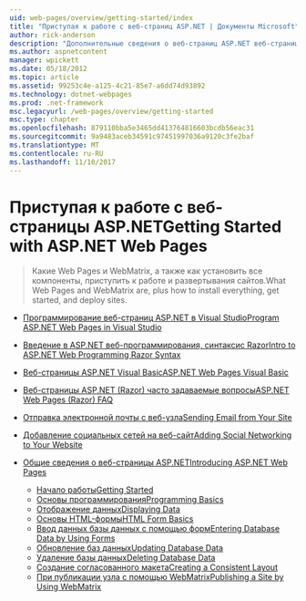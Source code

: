 ```yaml
---
uid: web-pages/overview/getting-started/index
title: "Приступая к работе с веб-страниц ASP.NET | Документы Microsoft"
author: rick-anderson
description: "Дополнительные сведения о веб-страниц ASP.NET веб-страниц ASP.NET и новый синтаксис Razor обеспечивают быстрый, понятный и простой способ объединения серверного кода с HTML-t..."
ms.author: aspnetcontent
manager: wpickett
ms.date: 05/18/2012
ms.topic: article
ms.assetid: 99253c4e-a125-4c21-85e7-a6dd74d93892
ms.technology: dotnet-webpages
ms.prod: .net-framework
msc.legacyurl: /web-pages/overview/getting-started
msc.type: chapter
ms.openlocfilehash: 879110bba5e3465dd413764816603bcdb56eac31
ms.sourcegitcommit: 9a9483aceb34591c97451997036a9120c3fe2baf
ms.translationtype: MT
ms.contentlocale: ru-RU
ms.lasthandoff: 11/10/2017
---
```

<a name="getting-started-with-aspnet-web-pages"></a><span data-ttu-id="f36d4-103">Приступая к работе с веб-страницы ASP.NET</span><span class="sxs-lookup"><span data-stu-id="f36d4-103">Getting Started with ASP.NET Web Pages</span></span>
====================
> <span data-ttu-id="f36d4-104">Какие Web Pages и WebMatrix, а также как установить все компоненты, приступить к работе и развертывания сайтов.</span><span class="sxs-lookup"><span data-stu-id="f36d4-104">What Web Pages and WebMatrix are, plus how to install everything, get started, and deploy sites.</span></span>


- [<span data-ttu-id="f36d4-105">Программирование веб-страниц ASP.NET в Visual Studio</span><span class="sxs-lookup"><span data-stu-id="f36d4-105">Program ASP.NET Web Pages in Visual Studio</span></span>](program-asp-net-web-pages-in-visual-studio.md)
- [<span data-ttu-id="f36d4-106">Введение в ASP.NET веб-программирования, синтаксис Razor</span><span class="sxs-lookup"><span data-stu-id="f36d4-106">Intro to ASP.NET Web Programming Razor Syntax</span></span>](introducing-razor-syntax-c.md)
- [<span data-ttu-id="f36d4-107">Веб-страницы ASP.NET Visual Basic</span><span class="sxs-lookup"><span data-stu-id="f36d4-107">ASP.NET Web Pages Visual Basic</span></span>](introducing-razor-syntax-vb.md)
- [<span data-ttu-id="f36d4-108">Веб-страницы ASP.NET (Razor) часто задаваемые вопросы</span><span class="sxs-lookup"><span data-stu-id="f36d4-108">ASP.NET Web Pages (Razor) FAQ</span></span>](aspnet-web-pages-razor-faq.md)
- [<span data-ttu-id="f36d4-109">Отправка электронной почты с веб-узла</span><span class="sxs-lookup"><span data-stu-id="f36d4-109">Sending Email from Your Site</span></span>](11-adding-email-to-your-web-site.md)
- [<span data-ttu-id="f36d4-110">Добавление социальных сетей на веб-сайт</span><span class="sxs-lookup"><span data-stu-id="f36d4-110">Adding Social Networking to Your Website</span></span>](13-adding-social-networking-to-your-web-site.md)
- [<span data-ttu-id="f36d4-111">Общие сведения о веб-страницы ASP.NET</span><span class="sxs-lookup"><span data-stu-id="f36d4-111">Introducing ASP.NET Web Pages</span></span>](introducing-aspnet-web-pages-2/index.md)

    - [<span data-ttu-id="f36d4-112">Начало работы</span><span class="sxs-lookup"><span data-stu-id="f36d4-112">Getting Started</span></span>](introducing-aspnet-web-pages-2/getting-started.md)
    - [<span data-ttu-id="f36d4-113">Основы программирования</span><span class="sxs-lookup"><span data-stu-id="f36d4-113">Programming Basics</span></span>](introducing-aspnet-web-pages-2/intro-to-web-pages-programming.md)
    - [<span data-ttu-id="f36d4-114">Отображение данных</span><span class="sxs-lookup"><span data-stu-id="f36d4-114">Displaying Data</span></span>](introducing-aspnet-web-pages-2/displaying-data.md)
    - [<span data-ttu-id="f36d4-115">Основы HTML-формы</span><span class="sxs-lookup"><span data-stu-id="f36d4-115">HTML Form Basics</span></span>](introducing-aspnet-web-pages-2/form-basics.md)
    - [<span data-ttu-id="f36d4-116">Ввод данных базы данных с помощью форм</span><span class="sxs-lookup"><span data-stu-id="f36d4-116">Entering Database Data by Using Forms</span></span>](introducing-aspnet-web-pages-2/entering-data.md)
    - [<span data-ttu-id="f36d4-117">Обновление баз данных</span><span class="sxs-lookup"><span data-stu-id="f36d4-117">Updating Database Data</span></span>](introducing-aspnet-web-pages-2/updating-data.md)
    - [<span data-ttu-id="f36d4-118">Удаление базы данных</span><span class="sxs-lookup"><span data-stu-id="f36d4-118">Deleting Database Data</span></span>](introducing-aspnet-web-pages-2/deleting-data.md)
    - [<span data-ttu-id="f36d4-119">Создание согласованного макета</span><span class="sxs-lookup"><span data-stu-id="f36d4-119">Creating a Consistent Layout</span></span>](introducing-aspnet-web-pages-2/layouts.md)
    - [<span data-ttu-id="f36d4-120">При публикации узла с помощью WebMatrix</span><span class="sxs-lookup"><span data-stu-id="f36d4-120">Publishing a Site by Using WebMatrix</span></span>](introducing-aspnet-web-pages-2/publishing.md)
